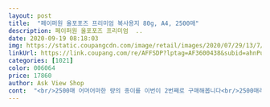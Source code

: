 ```yaml
---
layout: post 
title:  "페이퍼원 올포포즈 프리미엄 복사용지 80g, A4, 2500매" 
description: 페이퍼원 올포포즈 프리미엄  ..
date: 2020-09-19 08:18:03 
img: https://static.coupangcdn.com/image/retail/images/2020/07/29/13/7/58dd43bd-8936-4cf1-a019-ab8e9237987c.jpg 
linkUrl: https://link.coupang.com/re/AFFSDP?lptag=AF3600438&subid=ahnPublicAsk&pageKey=1889650627&itemId=3210772797&vendorItemId=71198107532&traceid=V0-113-ff5465b205754d24 
categories: [1021] 
color: 006064 
price: 17860 
author: Ask View Shop 
cont:  "<br/>2500매 어머어마한 량의 종이를 이번이 2번째로 구매해봅니다<br/>2500매라니 어마어마한 량입니다<br/>PAPER ONE A4<br/>●빨강은 디지털용으로<br/>●초록은 복사기용으로<br/>●파랑은 다목적용으로<br/>.<br/> ★★★.<br/> ★2020.<br/>9.<br/>19<br/> 그래픽용으로 설계작업이나 바이어미팅 및 학교<br/> 매일 다량 인쇄 및 복사시 사용을 적극 권장합니다.<br/><br/> 보고서나 중요보관용인쇄물로 적극 권장합니다.<br/><br/>걱정하지않고 사용할 수 있겠어요<br/>과대포장 부담스러운데 너무 좋았습니당 ㅋ<br/>구겨진곳없이 깨끗하게 배송되었네요.<br/><br/>그래서 2500장<br/>그래서 문서 뽑는 이외에는 아무래도 아이들 색칠공부용으로는 안 쓰게 됐는데<br/>그래서 이번엔 이것저것 꼼꼼하게 살펴보고 골라봤습니다.<br/> )<br/>그래서 프린트 구입 후 급하게 근처에서 A4용지를 구매 했는데<br/>그중에 전 파랑 복사용지인데요!<br/>너무 많으니 걱정하지 않고 쓸 수 있겠어요<br/>너무 좋네요!! 잘 사용하겠습니다.<br/><br/>다 쓰면 재구매 의사 있어요!!<br/>덕분에 아이들 색칠공부책 값은 굳은 거 같네요.<br/><br/>두께<br/>두께나 질감 모두 만족스러운 제품이었습니다.<br/><br/>두께도 얇지않고 두께감있습니다<br/>두툼한 느낌이에요.<br/><br/>로켓배송인지라 주문 후 다음날 배송완료!!<br/>면이 굉장히 부드럽고 광택이 약간 있어요.<br/><br/>문서도  출력해야 하고 아이에게 필요한 것들도 프린트 해야 하고<br/>배송 및 포장<br/>배송부터 기분이 좋았어요.<br/><br/>빨강ㆍ파랑ㆍ초록이 있어요.<br/><br/>손으로 집어봐도 반질한 느낌이랍니다.<br/><br/>숙제하고 레포트 및 문제출력해서 쓸 때 등<br/>쉽게 만해서 빨강부터 상ㆍ중ㆍ하로 나뉘어진다고 보면 편할듯해요.<br/><br/>스케치북처럼 두껍다 정도는 아니지만<br/>쓰던 A4용지랑 비교 해 봐도 차이가 나더라고요.<br/><br/>아이가 초등학교 들어가니 노트북은 물론 프린터도 필요하더라고요.<br/><br/>아이들도 준비된 종이보고 놀라기도하고 마음이 든든하다고 합니다<br/>아이들이 자라면서 학교 과제며 출력할 일이 많아 종이 찾다가 이 제픔 구매하게 됐어요<br/>앞으로 정말 유용하게 쓰게 될 A4용지<br/>예전 종이가 약간 눈이 편한 노르스름이라면 이 종이는 화이트입니다<br/>와우<br/>용지는 세가지 색상이 있는데요.<br/><br/>이 제품은 반질반질한 질감이에요<br/>이 종이가 훨씬 더 두껍고 싸인펜일 경우에도 뒷면 비침 거의없이 사용되요 아주 좋아요.<br/> ★★★.<br/> ★.<br/> ★<br/>이 종이는 프린팅했을때 사진이나 그림이 일반종이보다 조금 더 선명하게 나오는 장점이 있어서 아주 좋은듯해요.<br/><br/>일반 복사용지보다 두께감이 좀 있구요.<br/><br/>장수<br/>재질 아주 좋습니다<br/>저렴이로 사서 그런지 영 종이가 그렇더라고요.<br/> ㅜㅜ<br/>저렴이로 산 A4 용지는 아무래도 거칠거칠한 느낌이 있어요.<br/><br/>종이 두께나 재질에 따라 다른듯해요.<br/><br/>질감<br/>집에서는 구매했던 이 종이를 쓰게 되면서 제대로 느낀점<br/>출근해서는 다른 재질의 종이를 쓰고<br/>컴퓨터 옆에 한팩 뜯어 스탠바이 기분이 좋네요<br/>쿠팡의 로켓배송 때문에 다른 곳은 이용 할 생각조차도 안나기도 하지만 집에 안 쟁여놔도 되겠더라고요.<br/> ㅋ<br/>평상시 메모지 찾아 이리저리 뒤적이곤 했는데<br/>포장은 박스채로 배송이 되요.<br/><br/>프로젝트 발표용으로 프린팅할때 쓰이는 용지입니다.<br/><br/>프린터출력물도 좋지만 손글씨 볼펜 싸인펜 다 좋아요<br/>프린트를 사고 난 뒤로 색칠공부는 안 사게 되더라고요, ㅋㅋ<br/>학교에 프로젝트보고서 제출용으로 최고인듯해요.<br/><br/>한 묶음에 500장으롤 5묶음이 배송되요<br/>한박스에 무려 2,500매!!<br/>한참 쓸 수 있을 거 같아요.<br/><br/>" 
---
```

